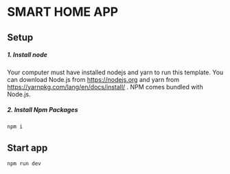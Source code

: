 # SMART HOME APP

## Setup 

##### 1. Install node

Your computer must have installed nodejs and yarn to run this template. You can download Node.js from https://nodejs.org and yarn from https://yarnpkg.com/lang/en/docs/install/ . NPM comes bundled with Node.js.


##### 2. Install Npm Packages

```sh
npm i
```

## Start app

```sh
npm run dev
```
